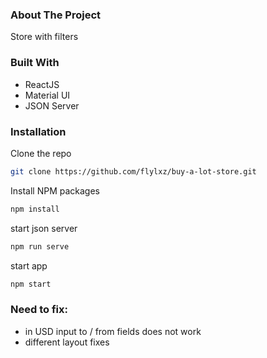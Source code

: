 ### About The Project
Store with filters

### Built With

- ReactJS
- Material UI
- JSON Server

### Installation
Clone the repo

```sh
git clone https://github.com/flylxz/buy-a-lot-store.git
```

Install NPM packages

```sh
npm install
```

start json server

```sh
npm run serve
```

start app

```sh
npm start
```

### Need to fix:

- in USD input to / from fields does not work
- different layout fixes
